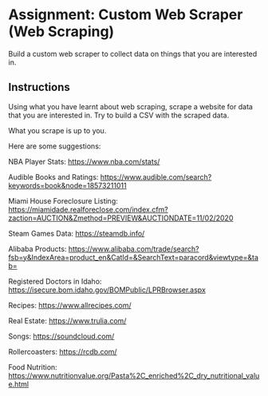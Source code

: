 # Assignment: Custom Web Scraper (Web Scraping)

Build a custom web scraper to collect data on things that you are interested in.

## Instructions

Using what you have learnt about web scraping, scrape a website for data that you are interested in. Try to build a CSV with the scraped data.

What you scrape is up to you.

Here are some suggestions:

NBA Player Stats: https://www.nba.com/stats/

Audible Books and Ratings: https://www.audible.com/search?keywords=book&node=18573211011

Miami House Foreclosure Listing: https://miamidade.realforeclose.com/index.cfm?zaction=AUCTION&Zmethod=PREVIEW&AUCTIONDATE=11/02/2020

Steam Games Data: https://steamdb.info/

Alibaba Products: https://www.alibaba.com/trade/search?fsb=y&IndexArea=product_en&CatId=&SearchText=paracord&viewtype=&tab=

Registered Doctors in Idaho: https://isecure.bom.idaho.gov/BOMPublic/LPRBrowser.aspx

Recipes: https://www.allrecipes.com/

Real Estate: https://www.trulia.com/

Songs: https://soundcloud.com/

Rollercoasters: https://rcdb.com/

Food Nutrition: https://www.nutritionvalue.org/Pasta%2C_enriched%2C_dry_nutritional_value.html
